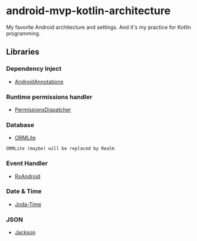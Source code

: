 # android-mvp-kotlin-architecture
My favorite Android architecture and settings. And it's my practice for Kotlin programming.

## Libraries
### Dependency Inject
- [AndroidAnnotations](http://androidannotations.org/)

### Runtime permissions handler
- [PermissionsDispatcher](https://github.com/permissions-dispatcher/PermissionsDispatcher)

### Database
- [ORMLite](http://ormlite.com/sqlite_java_android_orm.shtml)

```
ORMLite (maybe) will be replaced by Realm
```

### Event Handler
- [RxAndroid](https://github.com/ReactiveX/RxAndroid)

### Date & Time
- [Joda-Time](http://www.joda.org/joda-time/)

### JSON
- [Jackson](https://github.com/FasterXML/jackson)
